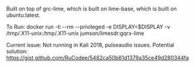 Built on top of grc-lime, which is built on lime-base, which is built on ubuntu:latest.

To Run:
docker run -ti --rm --privileged -e DISPLAY=$DISPLAY -v /tmp/.X11-unix:/tmp/.X11-unix jumson/limesdr:gqrx-lime

Current issue: 
Not running in Kali 2018, pulseaudio issues.
Potential solution: https://gist.github.com/RuCodee/5482ca50b81d1379a35ce49d280344fa